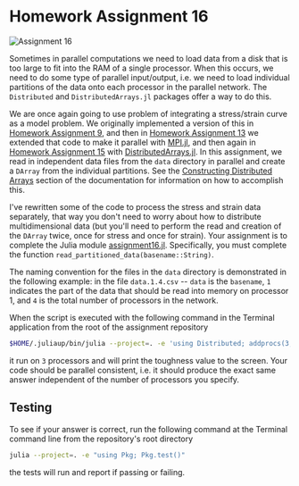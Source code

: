 # Homework Assignment 16


![Assignment 16](https://github.com/PGE383-HPC/assignment16/actions/workflows/main.yml/badge.svg)

Sometimes in parallel computations we need to load data from a disk that is too large to fit into the RAM of a single processor.  When this occurs, we need to do some type of parallel input/output, i.e. we need to load individual partitions of the data onto each processor in the parallel network.  The `Distributed` and `DistributedArrays.jl` packages offer a way to do this.  

We are once again going to use problem of integrating a stress/strain curve as a model problem.  We originally implemented a version of this in [Homework Assignment 9](https://github.com/PGE383-HPC/assignment9),  and then in [Homework Assignment 13](https://github.com/PGE383-HPC/assignment13) we extended that code to make it parallel with [MPI.jl](https://juliaparallel.org/MPI.jl/latest/), and then again in [Homework Assignment 15](https://github.com/PGE383-HPC/assignment15) with [DistributedArrays.jl](https://juliaparallel.org/DistributedArrays.jl/stable/).  In this assignment, we read in independent data files from the `data` directory in parallel and create a `DArray` from the individual partitions.  See the [Constructing Distributed Arrays](https://juliaparallel.org/DistributedArrays.jl/stable/#Constructing-Distributed-Arrays) section of the documentation for information on how to accomplish this.

I've rewritten some of the code to process the stress and strain data separately, that way you don't need to worry about how to distribute multidimensional data (but you'll need to perform the read and creation of the `DArray` twice, once for stress and once for strain).  Your assignment is to complete the Julia module [assignment16.jl](src/assignment16.jl).  Specifically, you must complete the function `read_partitioned_data(basename::String)`. 

The naming convention for the files in the `data` directory is demonstrated in the following example: in the file `data.1.4.csv` -- `data` is the `basename`, `1` indicates the part of the data that should be read into memory on processor 1, and `4` is the total number of processors in the network.

When the script is executed with the following command in the Terminal application from the root of the assignment repository

```bash
$HOME/.juliaup/bin/julia --project=. -e 'using Distributed; addprocs(3, exeflags="--project"); using assignment16; compute_toughness_parallel("./data/data") |> print'
```

it run on `3` processors and will print the toughness value to the screen. Your code should be parallel consistent, i.e. it should produce the exact same answer independent of the number of processors you specify.


## Testing

To see if your answer is correct, run the following command at the Terminal
command line from the repository's root directory

```bash
julia --project=. -e "using Pkg; Pkg.test()"
```

the tests will run and report if passing or failing.
